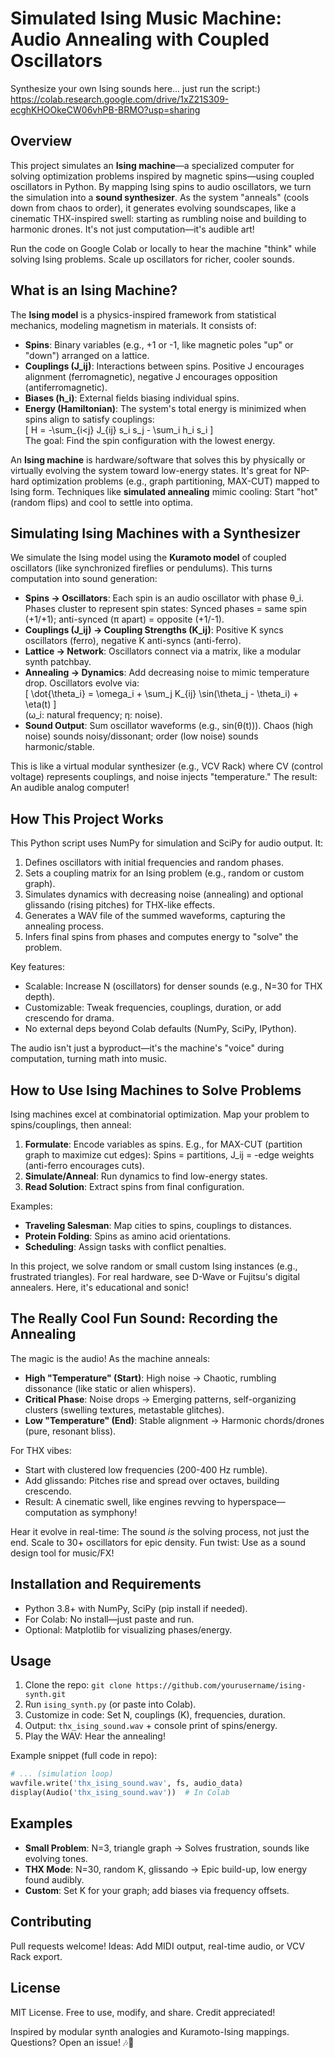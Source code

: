# Simulated Ising Music Machine: Audio Annealing with Coupled Oscillators

Synthesize your own Ising sounds here... just run the script:) https://colab.research.google.com/drive/1xZ21S309-ecghKHOOkeCW06vhPB-BRMO?usp=sharing

## Overview
This project simulates an **Ising machine**—a specialized computer for solving optimization problems inspired by magnetic spins—using coupled oscillators in Python. By mapping Ising spins to audio oscillators, we turn the simulation into a **sound synthesizer**. As the system "anneals" (cools down from chaos to order), it generates evolving soundscapes, like a cinematic THX-inspired swell: starting as rumbling noise and building to harmonic drones. It's not just computation—it's audible art!

Run the code on Google Colab or locally to hear the machine "think" while solving Ising problems. Scale up oscillators for richer, cooler sounds.

## What is an Ising Machine?
The **Ising model** is a physics-inspired framework from statistical mechanics, modeling magnetism in materials. It consists of:

- **Spins**: Binary variables (e.g., +1 or -1, like magnetic poles "up" or "down") arranged on a lattice.
- **Couplings (J_ij)**: Interactions between spins. Positive J encourages alignment (ferromagnetic), negative J encourages opposition (antiferromagnetic).
- **Biases (h_i)**: External fields biasing individual spins.
- **Energy (Hamiltonian)**: The system's total energy is minimized when spins align to satisfy couplings:  
  \[ H = -\sum_{i<j} J_{ij} s_i s_j - \sum_i h_i s_i \]  
  The goal: Find the spin configuration with the lowest energy.

An **Ising machine** is hardware/software that solves this by physically or virtually evolving the system toward low-energy states. It's great for NP-hard optimization problems (e.g., graph partitioning, MAX-CUT) mapped to Ising form. Techniques like **simulated annealing** mimic cooling: Start "hot" (random flips) and cool to settle into optima.

## Simulating Ising Machines with a Synthesizer
We simulate the Ising model using the **Kuramoto model** of coupled oscillators (like synchronized fireflies or pendulums). This turns computation into sound generation:

- **Spins → Oscillators**: Each spin is an audio oscillator with phase θ_i. Phases cluster to represent spin states: Synced phases = same spin (+1/+1); anti-synced (π apart) = opposite (+1/-1).
- **Couplings (J_ij) → Coupling Strengths (K_ij)**: Positive K syncs oscillators (ferro), negative K anti-syncs (anti-ferro).
- **Lattice → Network**: Oscillators connect via a matrix, like a modular synth patchbay.
- **Annealing → Dynamics**: Add decreasing noise to mimic temperature drop. Oscillators evolve via:  
  \[ \dot{\theta_i} = \omega_i + \sum_j K_{ij} \sin(\theta_j - \theta_i) + \eta(t) \]  
  (ω_i: natural frequency; η: noise).
- **Sound Output**: Sum oscillator waveforms (e.g., sin(θ(t))). Chaos (high noise) sounds noisy/dissonant; order (low noise) sounds harmonic/stable.

This is like a virtual modular synthesizer (e.g., VCV Rack) where CV (control voltage) represents couplings, and noise injects "temperature." The result: An audible analog computer!

## How This Project Works
This Python script uses NumPy for simulation and SciPy for audio output. It:
1. Defines oscillators with initial frequencies and random phases.
2. Sets a coupling matrix for an Ising problem (e.g., random or custom graph).
3. Simulates dynamics with decreasing noise (annealing) and optional glissando (rising pitches) for THX-like effects.
4. Generates a WAV file of the summed waveforms, capturing the annealing process.
5. Infers final spins from phases and computes energy to "solve" the problem.

Key features:
- Scalable: Increase N (oscillators) for denser sounds (e.g., N=30 for THX depth).
- Customizable: Tweak frequencies, couplings, duration, or add crescendo for drama.
- No external deps beyond Colab defaults (NumPy, SciPy, IPython).

The audio isn't just a byproduct—it's the machine's "voice" during computation, turning math into music.

## How to Use Ising Machines to Solve Problems
Ising machines excel at combinatorial optimization. Map your problem to spins/couplings, then anneal:

1. **Formulate**: Encode variables as spins. E.g., for MAX-CUT (partition graph to maximize cut edges): Spins = partitions, J_ij = -edge weights (anti-ferro encourages cuts).
2. **Simulate/Anneal**: Run dynamics to find low-energy states.
3. **Read Solution**: Extract spins from final configuration.

Examples:
- **Traveling Salesman**: Map cities to spins, couplings to distances.
- **Protein Folding**: Spins as amino acid orientations.
- **Scheduling**: Assign tasks with conflict penalties.

In this project, we solve random or small custom Ising instances (e.g., frustrated triangles). For real hardware, see D-Wave or Fujitsu's digital annealers. Here, it's educational and sonic!

## The Really Cool Fun Sound: Recording the Annealing
The magic is the audio! As the machine anneals:
- **High "Temperature" (Start)**: High noise → Chaotic, rumbling dissonance (like static or alien whispers).
- **Critical Phase**: Noise drops → Emerging patterns, self-organizing clusters (swelling textures, metastable glitches).
- **Low "Temperature" (End)**: Stable alignment → Harmonic chords/drones (pure, resonant bliss).

For THX vibes:
- Start with clustered low frequencies (200-400 Hz rumble).
- Add glissando: Pitches rise and spread over octaves, building crescendo.
- Result: A cinematic swell, like engines revving to hyperspace—computation as symphony!

Hear it evolve in real-time: The sound *is* the solving process, not just the end. Scale to 30+ oscillators for epic density. Fun twist: Use as a sound design tool for music/FX!

## Installation and Requirements
- Python 3.8+ with NumPy, SciPy (pip install if needed).
- For Colab: No install—just paste and run.
- Optional: Matplotlib for visualizing phases/energy.

## Usage
1. Clone the repo: `git clone https://github.com/yourusername/ising-synth.git`
2. Run `ising_synth.py` (or paste into Colab).
3. Customize in code: Set N, couplings (K), frequencies, duration.
4. Output: `thx_ising_sound.wav` + console print of spins/energy.
5. Play the WAV: Hear the annealing!

Example snippet (full code in repo):
```python
# ... (simulation loop)
wavfile.write('thx_ising_sound.wav', fs, audio_data)
display(Audio('thx_ising_sound.wav'))  # In Colab
```

## Examples
- **Small Problem**: N=3, triangle graph → Solves frustration, sounds like evolving tones.
- **THX Mode**: N=30, random K, glissando → Epic build-up, low energy found audibly.
- **Custom**: Set K for your graph; add biases via frequency offsets.

## Contributing
Pull requests welcome! Ideas: Add MIDI output, real-time audio, or VCV Rack export.

## License
MIT License. Free to use, modify, and share. Credit appreciated!

Inspired by modular synth analogies and Kuramoto-Ising mappings. Questions? Open an issue! 🎶🧲
